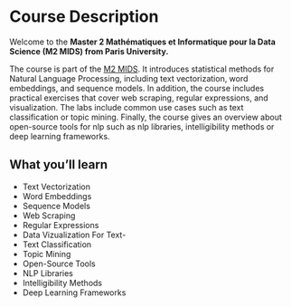 # Course Description

Welcome to the **Master 2 Mathématiques et Informatique pour la Data Science (M2 MIDS) from Paris University.**

The course is part of the [M2 MIDS](https://m2mids.github.io/m2mids/). It introduces statistical methods for Natural Language Processing, including text vectorization, word embeddings, and sequence models. In addition, the course includes practical exercises that cover web scraping, regular expressions, and visualization. The labs include common use cases such as text classification or topic mining. Finally, the course gives an overview about open-source tools for nlp such as nlp libraries, intelligibility methods or deep learning frameworks.

## What you’ll learn

- Text Vectorization
- Word Embeddings
- Sequence Models
- Web Scraping
- Regular Expressions
- Data Vizualization For Text-
- Text Classification
- Topic Mining
- Open-Source Tools
- NLP Libraries
- Intelligibility Methods
- Deep Learning Frameworks